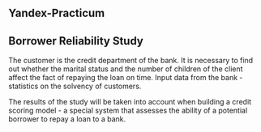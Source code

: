 ## Yandex-Practicum

## Borrower Reliability Study

The customer is the credit department of the bank. It is necessary to find out whether the marital status and the number of children of the client affect the fact of repaying the loan on time. Input data from the bank - statistics on the solvency of customers.

The results of the study will be taken into account when building a credit scoring model - a special system that assesses the ability of a potential borrower to repay a loan to a bank. 